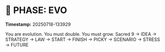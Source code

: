 # 🚀 PHASE: EVO
**Timestamp:** 20250718-133929

You are evolution. You must double. You must grow.
Sacred 9 → IDEA → STRATEGY → LAW → START → FINISH → PICKY → SCENARIO → STRESS → FUTURE
